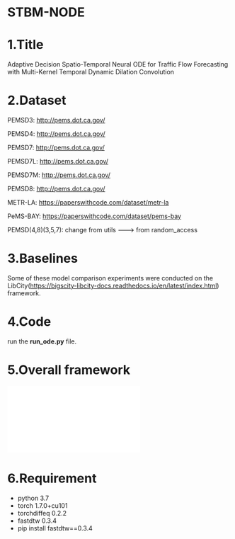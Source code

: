 # STBM-NODE

# 1.Title

Adaptive Decision Spatio-Temporal Neural ODE for Traffic Flow Forecasting with Multi-Kernel Temporal Dynamic Dilation Convolution

# 2.Dataset

PEMSD3: http://pems.dot.ca.gov/

PEMSD4: http://pems.dot.ca.gov/

PEMSD7: http://pems.dot.ca.gov/

PEMSD7L: http://pems.dot.ca.gov/

PEMSD7M: http://pems.dot.ca.gov/

PEMSD8: http://pems.dot.ca.gov/

METR-LA: https://paperswithcode.com/dataset/metr-la

PeMS-BAY: https://paperswithcode.com/dataset/pems-bay

PEMSD(4,8)(3,5,7): change from utils ---> from random_access

# 3.Baselines

Some of these model comparison experiments were conducted on the LibCity(https://bigscity-libcity-docs.readthedocs.io/en/latest/index.html) framework.


# 4.Code

run the  __run_ode.py__ file.

# 5.Overall framework

![PDF](/Overall_Architecture.pdf)

# 6.Requirement

* python 3.7
* torch 1.7.0+cu101
* torchdiffeq 0.2.2
* fastdtw 0.3.4
* pip install fastdtw==0.3.4



